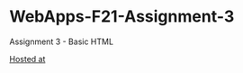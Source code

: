 # WebApps-F21-Assignment-3
Assignment 3 - Basic HTML

[Hosted at ](https://44-563-webapps-f21.github.io/webapps-f21-assignment-3-Bchamp21/)